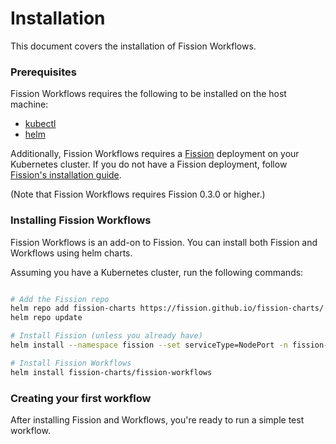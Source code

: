 # Installation

This document covers the installation of Fission Workflows.

### Prerequisites

Fission Workflows requires the following to be installed on the host machine:

- [kubectl](https://kubernetes.io/docs/tasks/tools/install-kubectl/)
- [helm](https://github.com/kubernetes/helm)

Additionally, Fission Workflows requires a
[Fission](https://github.com/fission/fission) deployment on your
Kubernetes cluster.  If you do not have a Fission deployment, follow
[Fission's installation guide](http://fission.io/docs/0.3.0/install/).

(Note that Fission Workflows requires Fission 0.3.0 or higher.)

### Installing Fission Workflows

Fission Workflows is an add-on to Fission.  You can install both
Fission and Workflows using helm charts.

Assuming you have a Kubernetes cluster, run the following commands:

```bash

# Add the Fission repo
helm repo add fission-charts https://fission.github.io/fission-charts/
helm repo update

# Install Fission (unless you already have)
helm install --namespace fission --set serviceType=NodePort -n fission-all fission-charts/fission-all --version 0.3.0

# Install Fission Workflows
helm install fission-charts/fission-workflows

```

### Creating your first workflow

After installing Fission and Workflows, you're ready to run a simple
test workflow.

```bash


```
